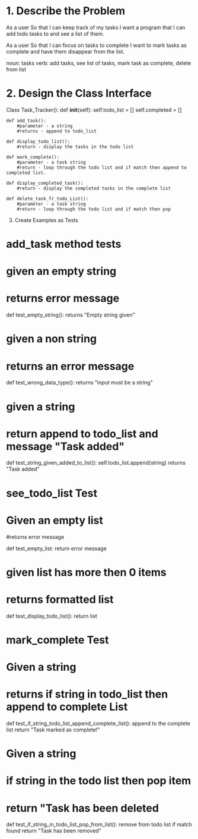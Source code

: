 # 1. Describe the Problem

As a user
So that I can keep track of my tasks
I want a program that I can add todo tasks to and see a list of them.

As a user
So that I can focus on tasks to complete
I want to mark tasks as complete and have them disappear from the list.

noun: tasks
verb: add tasks, see list of tasks, mark task as complete, delete from list

# 2. Design the Class Interface

Class Task_Tracker():
    def __init__(self):
        self.todo_list = []
        self.completed = []

    def add_task():
        #parameter - a string
        #returns - append to todo_list

    def display_todo_list():
        #return - display the tasks in the todo list
        
    def mark_complete():
        #parameter - a task string
        #return - loop through the todo list and if match then append to completed list.

    def display_completed_task():
        #return - display the completed tasks in the complete list

    def delete_task_fr_todo_List():
        #parameter - a task string
        #return - loop through the todo list and if match then pop

3. Create Examples as Tests

# add_task method tests

# given an empty string 
# returns error message

def test_empty_string():
    returns "Empty string given"

# given a non string
# returns an error message

def test_wrong_data_type():
    returns "input must be a string"

# given a string 
# return append to todo_list and message "Task added"

def test_string_given_added_to_list():
    self.todo_list.append(string)
    returns "Task added"

# see_todo_list Test

# Given an empty list
#returns error message

def test_empty_list:
    return error message

# given list has more then 0 items
# returns formatted list

def test_display_todo_list():
    return list

# mark_complete Test


# Given a string 
# returns if string in todo_list then append to complete List

def test_if_string_todo_list_append_complete_list():
    append to the complete list 
    return "Task marked as complete!"


# Given a string
# if string in the todo list then pop item
# return "Task has been deleted

def test_if_string_in_todo_list_pop_from_list():
    remove from todo list if match found
    return "Task has been removed"

